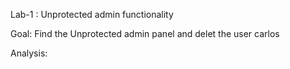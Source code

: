 Lab-1 : Unprotected admin functionality

Goal: Find the Unprotected admin panel and delet the user carlos

Analysis: 




